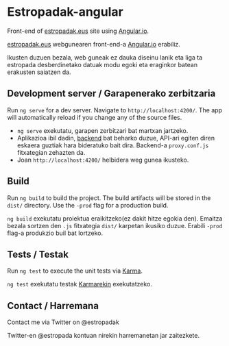 # Estropadak-angular

Front-end of [estropadak.eus](http://www.estropadak.eus) site using [Angular.io](http://angular.io).

[estropadak.eus](http://www.estropadak.eus) webgunearen front-end-a [Angular.io](http://angular.io) erabiliz.

Ikusten duzuen bezala, web guneak ez dauka diseinu lanik eta liga ta estropada desberdinetako 
datuak modu egoki eta eraginkor batean erakusten saiatzen da.

## Development server / Garapenerako zerbitzaria

Run `ng serve` for a dev server. Navigate to `http://localhost:4200/`. The app will automatically reload if you change any of the source files.

* `ng serve` exekutatu, garapen zerbitzari bat martxan jartzeko. 
* Aplikazioa ibil dadin, [backend](http://www.github.com/ander2/estropadak-flask-rest) bat beharko duzue, API-ari egiten diren eskaera guztiak hara bideratuko bait dira. Backend-a `proxy.conf.js` fitxategian zehazten da.  
* Joan `http://localhost:4200/` helbidera weg gunea ikusteko. 

## Build

Run `ng build` to build the project. The build artifacts will be stored in the `dist/` directory. Use the `-prod` flag for a production build.

`ng build` exekutatu proiektua eraikitzeko(ez dakit hitze egokia den). Emaitza bezala sortzen den `.js` fitxategia  `dist/` karpetan ikusiko duzue. Erabili `-prod` flag-a produkzio buil bat lortzeko.

## Tests / Testak

Run `ng test` to execute the unit tests via [Karma](https://karma-runner.github.io).

`ng test` exekutatu testak [Karmarekin](https://karma-runner.github.io) exekutatzeko.

## Contact / Harremana

Contact me via Twitter on @estropadak

Twitter-en @estropada kontuan nirekin harremanetan jar zaitezkete.
